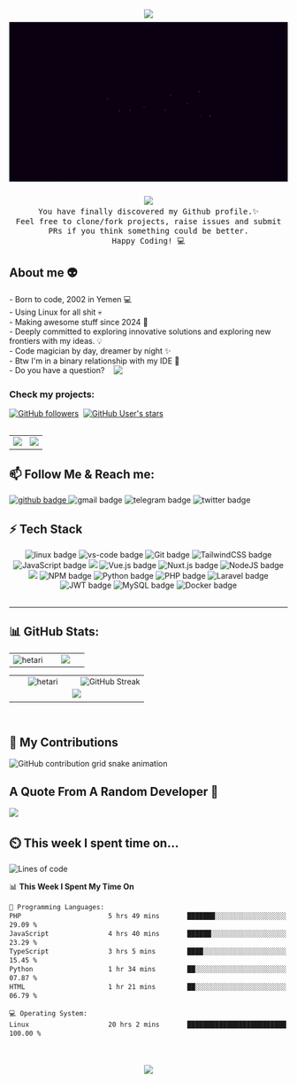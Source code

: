 <h1 align="center">
  <img src="https://user-images.githubusercontent.com/73097560/115834477-dbab4500-a447-11eb-908a-139a6edaec5c.gif">
  <img src="Hetari.gif">
</h1>

<div align="center">
  <img src="https://visitcount.itsvg.in/api?id=hetari&icon=7&color=1&pretty=true"/>
  <br />
  <samp>
    You have finally discovered my Github profile.✨ <br />
    Feel free to clone/fork projects, raise issues and submit PRs if you think something could be better. <br />
    Happy Coding! 💻
  </samp>
</div>

## About me 👽

<p>
- Born to code, 2002 in Yemen  💻 <br />
- Using Linux for all shit 💀 <br />
- Making awesome stuff since 2024 🚀 <br />
- Deeply committed to exploring innovative solutions and exploring new frontiers with my ideas. 💡 <br />
- Code magician by day, dreamer by night ✨ <br />
- Btw I'm in a binary relationship with my IDE 💓 <br />
<span style="display: flex; gap: 1rem ">
- Do you have a question? <a href="https://github.com/Hetari/Hetari/issues/1">
  <img src="https://img.shields.io/badge/Ask%20me-anything-1abc9c.svg" /> </a>
</span>
</p>

### Check my projects:

<div style="display: flex; gap: 0.5rem; align-items: center">
  <a href="https://github.com/hetari" target="_blank">
    <img alt="GitHub followers" src="https://img.shields.io/github/followers/hetari?style=for-the-badge&logo=github&logoColor=white&color=%23333">
  </a>
  <a href="https://github.com/hetari" target="_blank">
    <img alt="GitHub User's stars" src="https://img.shields.io/github/stars/hetari?style=for-the-badge&logo=github&logoColor=white&color=%23333"">
  </a>
</div>
<br />

<table>
<tr>
  <td style=" width: 50%">
    <a href="https://github.com/hetari/pyutube" target="_blank">
      <img src="https://github-readme-stats.vercel.app/api/pin/?username=hetari&repo=pyutube&theme=dracula&border_radius=10" />
    </a>
  </td>
  <td style=" width: 50%">
    <a  href="https://github.com/hetari/blog" target="_blank">
        <img src="https://github-readme-stats.vercel.app/api/pin/?username=hetari&repo=blog&theme=dracula&border_radius=10" />
    </a>
  </td>
</tr>
</table>

<a id="follow-me"></a>

## 📫 Follow Me & Reach me:

<a href="https://github.com/Hetari" target="_blank">
  <img src="https://img.shields.io/badge/GitHub-100000?style=for-the-badge&logo=github&logoColor=white" alt="github badge" />
<a href="mailto:hetari3all@gmail.com" target="_blank" style="text-decoration: none">
  <img src="https://img.shields.io/badge/Gmail-333333?style=for-the-badge&logo=gmail&logoColor=red" alt="gmail badge" />
</a>
<a href="https://t.me/e_1_e" target="_blank" style="text-decoration: none">
  <img src="https://img.shields.io/badge/Telegram-2CA5E0?style=for-the-badge&logo=telegram&logoColor=white" alt="telegram badge" />
</a>
<a href="https://twitter.com/4Hetari" target="_blank" style="text-decoration: none">
  <img src="https://img.shields.io/badge/Twitt...X-000?style=for-the-badge&logo=X&logoColor=fff" alt="twitter badge" />
</a>
<!--
<a href="https://salesp07.github.io" target="_blank">
   <img src="https://img.shields.io/badge/Portfolio-FF5722?style=for-the-badge&logo=todoist&logoColor=white" alt="portfolio badge" />
</a>
-->

## ⚡ Tech Stack

<div align="center">
  <img src="https://img.shields.io/badge/Linux-FCC624?style=for-the-badge&logo=linux&logoColor=black" alt="linux badge">
  <img src="https://img.shields.io/badge/vscode-0078D4?style=for-the-badge&logo=visual%20studio%20code&logoColor=white" alt="vs-code badge">
  <img src="https://img.shields.io/badge/GIT-E44C30?style=for-the-badge&logo=git&logoColor=white" alt="Git badge">
  <img src="https://img.shields.io/badge/tailwindcss-0F172A?&logo=tailwindcss&style=for-the-badge" alt="TailwindCSS badge">
  <img src="https://shields.io/badge/JavaScript-F7DF1E?logo=JavaScript&logoColor=000&style=for-the-badge" alt="JavaScript badge">
  <img src="https://img.shields.io/badge/TypeScript-3178C6?logo=TypeScript&logoColor=FFF&style=for-the-badge" />
  <img src="https://img.shields.io/badge/vuejs-%2335495e.svg?style=for-the-badge&logo=vuedotjs&logoColor=%234FC08D" alt="Vue.js badge">
  <img src="https://img.shields.io/badge/Nuxt%20JS-00C58E?style=for-the-badge&logo=nuxt.js&logoColor=white" alt="Nuxt.js badge">
  <img src="https://img.shields.io/badge/node.js-6DA55F?style=for-the-badge&logo=node.js&logoColor=white" alt="NodeJS badge">
  <img src="https://img.shields.io/badge/Express.js-404D59?style=for-the-badge" />
  <img src="https://img.shields.io/badge/NPM-%23000000.svg?style=for-the-badge&logo=npm&logoColor=white" alt="NPM badge">
  <img src="https://img.shields.io/badge/Python-14354C?style=for-the-badge&logo=python&logoColor=white" alt="Python badge">
  <img src="https://img.shields.io/badge/PHP-777BB4?style=for-the-badge&logo=php&logoColor=white" alt="PHP badge">
  <img src="https://img.shields.io/badge/laravel-%23FF2D20.svg?style=for-the-badge&logo=laravel&logoColor=white" alt="Laravel badge">
  <img src="https://img.shields.io/badge/json%20web%20tokens-323330?style=for-the-badge&logo=json-web-tokens&logoColor=pink" alt="JWT badge">
  <img src="https://img.shields.io/badge/MySQL-005C84?style=for-the-badge&logo=mysql&logoColor=white" alt="MySQL badge">
  <img src="https://img.shields.io/badge/docker-%230db7ed.svg?style=for-the-badge&logo=docker&logoColor=white" alt="Docker badge">
<!-- 
https://img.shields.io/badge/Figma-F24E1E?style=for-the-badge&logo=figma&logoColor=white
https://img.shields.io/badge/Jest-323330?style=for-the-badge&logo=Jest&logoColor=white
https://img.shields.io/badge/sequelize-323330?style=for-the-badge&logo=sequelize&logoColor=blue
https://img.shields.io/badge/PostgreSQL-316192?style=for-the-badge&logo=postgresql&logoColor=white 
-->
</div>

<br />

---

## 📊 GitHub Stats:</h3>

<table align="center">
  <tr border="none">
    <td width="50%" align="center">
        <img src="https://github-readme-stats.vercel.app/api/top-langs/?username=Hetari&theme=dracula&border_radius=10&hide_border=true&count_private=true&layout=compact&size_weight=1&count_weight=1&hide=html" alt="hetari" />
    </td>
    <td width="50%" align="center">
      <img src="https://leetcard.jacoblin.cool/hetari?ext=heatmap&radius=20&cache=0"/>
    </td>
  </tr>
</table>
<table align="center" style="border-collapse: collapse;">
  <tr style="border: none;">
    <td width="50%" align="center" style="border: none;">
      <img src="https://github-readme-stats.vercel.app/api?username=Hetari&theme=dracula&border_radius=10&hide_border=true&count_private=true&show_icons=true" alt="hetari" />
    </td>
    <td width="50%" align="center" style="border: none;">
      <img src="https://github-readme-streak-stats.herokuapp.com?user=Hetari&border_radius=10&hide_border=true&theme=dracula" alt="GitHub Streak"/>
    </td>   
  </tr>
  <tr style="border: none;">
    <td colspan="2" align="center" style="border: none;">
      <img src="https://github-readme-activity-graph.vercel.app/graph?username=Hetari&theme=dracula"/>
    </td>
  </tr>
</table>

<br />

## 🐍 My Contributions</h3>

<picture>
  <source
    media="(prefers-color-scheme: dark)"
    srcset="https://raw.githubusercontent.com/hetari/hetari/output/github-contribution-grid-snake-dark.svg"
  />
  <source
    media="(prefers-color-scheme: light)"
    srcset="https://raw.githubusercontent.com/hetari/hetari/output/github-contribution-grid-snake.svg"
  />
  <img
    alt="GitHub contribution grid snake animation"
    src="https://raw.githubusercontent.com/hetari/hetari/output/github-contribution-grid-snake.svg"
  />
</picture>

<br />

## A Quote From A Random Developer 🧬

<div >
  <img src="https://quotes-github-readme.vercel.app/api?type=horizontal&theme=dracula"/>
</div>

## ⏲️ This week I spent time on...

<!--START_SECTION:waka-->
![Lines of code](https://img.shields.io/badge/From%20Hello%20World%20I%27ve%20Written-1.6%20million%20lines%20of%20code-blue)

📊 **This Week I Spent My Time On** 

```text
💬 Programming Languages: 
PHP                      5 hrs 49 mins       ███████░░░░░░░░░░░░░░░░░░   29.09 % 
JavaScript               4 hrs 40 mins       ██████░░░░░░░░░░░░░░░░░░░   23.29 % 
TypeScript               3 hrs 5 mins        ████░░░░░░░░░░░░░░░░░░░░░   15.45 % 
Python                   1 hr 34 mins        ██░░░░░░░░░░░░░░░░░░░░░░░   07.87 % 
HTML                     1 hr 21 mins        ██░░░░░░░░░░░░░░░░░░░░░░░   06.79 % 

💻 Operating System: 
Linux                    20 hrs 2 mins       █████████████████████████   100.00 % 
```


<!--END_SECTION:waka-->

<h1 align="center">
  <img src="https://user-images.githubusercontent.com/73097560/115834477-dbab4500-a447-11eb-908a-139a6edaec5c.gif">
</h1>
